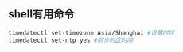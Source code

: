 ## shell有用命令

```bash
timedatectl set-timezone Asia/Shanghai #设置时区
timedatectl set-ntp yes #同步时区时间
```

